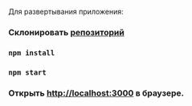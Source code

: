 Для развертывания приложения:

### Склонировать [репозиторий](https://github.com/ParLelya/firebase-auth)
### `npm install`
### `npm start`
### Открыть [http://localhost:3000](http://localhost:3000) в браузере.
